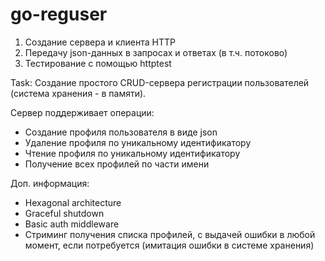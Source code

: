 # go-reguser
1. Создание сервера и клиента HTTP
2. Передачу json-данных в запросах и ответах (в т.ч. потоково)
3. Тестирование с помощью httptest

Task:
Создание простого CRUD-сервера регистрации пользователей (система хранения - в памяти).

Сервер поддерживает операции:
- Создание профиля пользователя в виде json
- Удаление профиля по уникальному идентификатору
- Чтение профиля по уникальному идентификатору
- Получение всех профилей по части имени

Доп. информация:
- Hexagonal architecture
- Graceful shutdown
- Basic auth middleware
- Стриминг получения списка профилей, с выдачей ошибки в любой момент, если потребуется (имитация ошибки в системе хранения)
